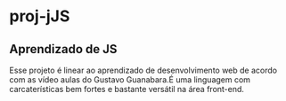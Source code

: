 # proj-jJS
## Aprendizado de JS
 
 Esse projeto é linear ao aprendizado de desenvolvimento web de acordo com as vídeo aulas do Gustavo Guanabara.É uma linguagem com carcaterísticas bem fortes e bastante versátil na área front-end.
